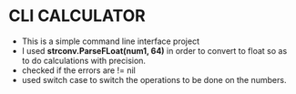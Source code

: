 # CLI CALCULATOR

- This is a simple command line interface project
- I used **strconv.ParseFLoat(num1, 64)** in order to convert to float so as to do calculations with precision.
- checked if the errors are != nil 
- used switch case to switch the operations to be done on the numbers.
